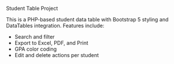 Student Table Project

This is a PHP-based student data table with Bootstrap 5 styling and DataTables integration.
Features include:
- Search and filter
- Export to Excel, PDF, and Print
- GPA color coding
- Edit and delete actions per student

